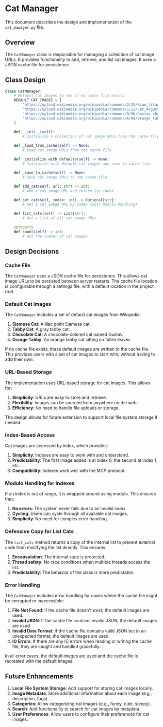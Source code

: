 # Cat Manager

This document describes the design and implementation of the `cat_manager.py` file.

## Overview

The `CatManager` class is responsible for managing a collection of cat image URLs. It provides functionality to add, retrieve, and list cat images. It uses a JSON cache file for persistence.

## Class Design

```python
class CatManager:
    # Default cat images to use if no cache file exists
    DEFAULT_CAT_IMAGES = [
        "https://upload.wikimedia.org/wikipedia/commons/2/25/Siam_lilacpoint.jpg",
        "https://upload.wikimedia.org/wikipedia/commons/1/15/Cat_August_2010-4.jpg",
        "https://upload.wikimedia.org/wikipedia/commons/9/9b/Gustav_chocolate.jpg",
        "https://upload.wikimedia.org/wikipedia/commons/6/68/Orange_tabby_cat_sitting_on_fallen_leaves-Hisashi-01A.jpg"
    ]
    
    def __init__(self):
        # Initialize a collection of cat image URLs from the cache file
    
    def _load_from_cache(self) -> None:
        # Load cat image URLs from the cache file
    
    def _initialize_with_defaults(self) -> None:
        # Initialize with default cat images and save to cache file
    
    def _save_to_cache(self) -> None:
        # Save cat image URLs to the cache file
    
    def add_cat(self, url: str) -> int:
        # Add a cat image URL and return its index
    
    def get_cat(self, index: int) -> Optional[str]:
        # Get a cat image URL by index (with modulo handling)
    
    def list_cats(self) -> List[str]:
        # Get a list of all cat image URLs
    
    @property
    def count(self) -> int:
        # Get the number of cat images
```

## Design Decisions

### Cache File

The `CatManager` uses a JSON cache file for persistence. This allows cat image URLs to be persisted between server restarts. The cache file location is configurable through a settings file, with a default location in the project root.

### Default Cat Images

The `CatManager` includes a set of default cat images from Wikipedia:

1. **Siamese Cat**: A lilac point Siamese cat.
2. **Tabby Cat**: A gray tabby cat.
3. **Chocolate Cat**: A chocolate-colored cat named Gustav.
4. **Orange Tabby**: An orange tabby cat sitting on fallen leaves.

If no cache file exists, these default images are written to the cache file. This provides users with a set of cat images to start with, without having to add their own.

### URL-Based Storage

The implementation uses URL-based storage for cat images. This allows for:

1. **Simplicity**: URLs are easy to store and retrieve.
2. **Flexibility**: Images can be sourced from anywhere on the web.
3. **Efficiency**: No need to handle file uploads or storage.

The design allows for future extension to support local file system storage if needed.

### Index-Based Access

Cat images are accessed by index, which provides:

1. **Simplicity**: Indexes are easy to work with and understand.
2. **Predictability**: The first image added is at index 0, the second at index 1, etc.
3. **Compatibility**: Indexes work well with the MCP protocol.

### Modulo Handling for Indexes

If an index is out of range, it is wrapped around using modulo. This ensures that:

1. **No errors**: The system never fails due to an invalid index.
2. **Cycling**: Users can cycle through all available cat images.
3. **Simplicity**: No need for complex error handling.

### Defensive Copy for List Cats

The `list_cats` method returns a copy of the internal list to prevent external code from modifying the list directly. This ensures:

1. **Encapsulation**: The internal state is protected.
2. **Thread safety**: No race conditions when multiple threads access the list.
3. **Predictability**: The behavior of the class is more predictable.

### Error Handling

The `CatManager` includes error handling for cases where the cache file might be corrupted or inaccessible:

1. **File Not Found**: If the cache file doesn't exist, the default images are used.
2. **Invalid JSON**: If the cache file contains invalid JSON, the default images are used.
3. **Invalid Data Format**: If the cache file contains valid JSON but in an unexpected format, the default images are used.
4. **IO Errors**: If there are any IO errors when reading or writing the cache file, they are caught and handled gracefully.

In all error cases, the default images are used and the cache file is recreated with the default images.

## Future Enhancements

1. **Local File System Storage**: Add support for storing cat images locally.
2. **Image Metadata**: Store additional information about each image (e.g., description, tags).
3. **Categories**: Allow categorizing cat images (e.g., funny, cute, sleepy).
4. **Search**: Add functionality to search for cat images by metadata.
5. **User Preferences**: Allow users to configure their preferences for cat images.
